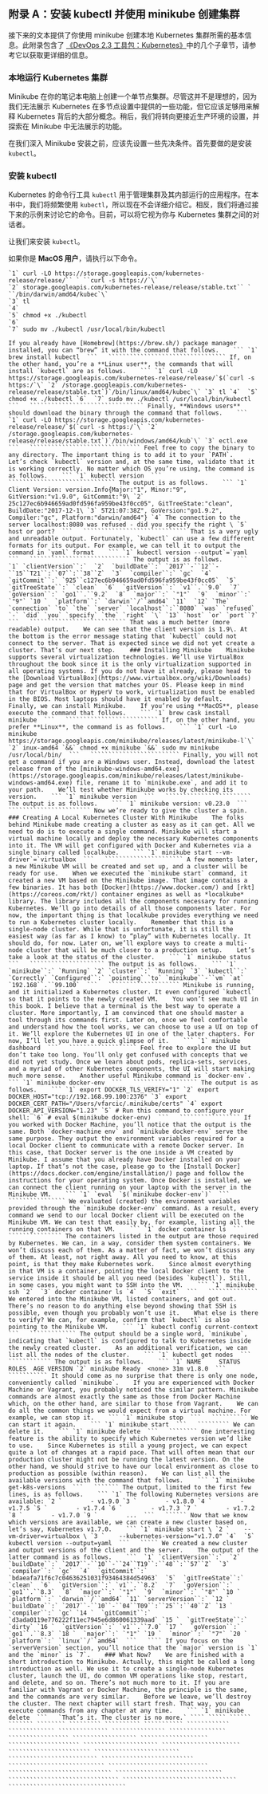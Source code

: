 ## 附录 A：安装 kubectl 并使用 minikube 创建集群

接下来的文本提供了你使用 minikube 创建本地 Kubernetes 集群所需的基本信息。此附录包含了 [《DevOps 2.3 工具包：Kubernetes》](https://amzn.to/2GvzDjy)中的几个子章节，请参考它以获取更详细的信息。

### 本地运行 Kubernetes 集群

Minikube 在你的笔记本电脑上创建一个单节点集群。尽管这并不是理想的，因为我们无法展示 Kubernetes 在多节点设置中提供的一些功能，但它应该足够用来解释 Kubernetes 背后的大部分概念。稍后，我们将转向更接近生产环境的设置，并探索在 Minikube 中无法展示的功能。

在我们深入 Minikube 安装之前，应该先设置一些先决条件。首先要做的是安装 `kubectl`。

### 安装 kubectl

Kubernetes 的命令行工具 `kubectl` 用于管理集群及其内部运行的应用程序。在本书中，我们将频繁使用 `kubectl`，所以现在不会详细介绍它。相反，我们将通过接下来的示例来讨论它的命令。目前，可以将它视为你与 Kubernetes 集群之间的对话者。

让我们来安装 `kubectl`。

如果你是 **MacOS 用户**，请执行以下命令。

```
`1` curl -LO https://storage.googleapis.com/kubernetes-release/release/`` ` ``curl -s https://`\`
`2` storage.googleapis.com/kubernetes-release/release/stable.txt`` ` ``/bin/darwin/amd64/kubec`\`
`3` tl
`4` 
`5` chmod +x ./kubectl
`6` 
`7` sudo mv ./kubectl /usr/local/bin/kubectl 
```

`````````````````````````````````` If you already have [Homebrew](https://brew.sh/) package manager installed, you can “brew” it with the command that follows.    ``` `1` brew install kubectl  ```   ````````````````````````````````` If, on the other hand, you’re a **Linux user**, the commands that will install `kubectl` are as follows.    ``` `1` curl -LO https://storage.googleapis.com/kubernetes-release/release/`$(`curl -s https:/`\` `2` /storage.googleapis.com/kubernetes-release/release/stable.txt`)`/bin/linux/amd64/kubec`\` `3` tl `4`  `5` chmod +x ./kubectl `6`  `7` sudo mv ./kubectl /usr/local/bin/kubectl  ```   ```````````````````````````````` Finally, **Windows users** should download the binary through the command that follows.    ``` `1` curl -LO https://storage.googleapis.com/kubernetes-release/release/`$(`curl -s https:/`\` `2` /storage.googleapis.com/kubernetes-release/release/stable.txt`)`/bin/windows/amd64/kub`\` `3` ectl.exe  ```   ``````````````````````````````` Feel free to copy the binary to any directory. The important thing is to add it to your `PATH`.    Let’s check `kubectl` version and, at the same time, validate that it is working correctly. No matter which OS you’re using, the command is as follows.    ``` `1` kubectl version  ```   `````````````````````````````` The output is as follows.    ``` `1` Client Version: version.Info{Major:"1", Minor:"9", GitVersion:"v1.9.0", GitCommit:"9\ `2` 25c127ec6b946659ad0fd596fa959be43f0cc05", GitTreeState:"clean", BuildDate:"2017-12-1\ `3` 5T21:07:38Z", GoVersion:"go1.9.2", Compiler:"gc", Platform:"darwin/amd64"} `4` The connection to the server localhost:8080 was refused - did you specify the right \ `5` host or port?  ```   ````````````````````````````` That is a very ugly and unreadable output. Fortunately, `kubectl` can use a few different formats for its output. For example, we can tell it to output the command in `yaml` format    ``` `1` kubectl version --output`=`yaml  ```   ```````````````````````````` The output is as follows.    ```  `1` `clientVersion``:`  `2`  `buildDate``:` `2017``-``12``-``15``T21``:``07``:``38``Z`  `3`  `compiler``:` `gc`  `4`  `gitCommit``:` `925``c127ec6b946659ad0fd596fa959be43f0cc05`  `5`  `gitTreeState``:` `clean`  `6`  `gitVersion``:` `v1``.``9.0`  `7`  `goVersion``:` `go1``.``9.2`  `8`  `major``:` `"1"`  `9`  `minor``:` `"9"` `10 `  `platform``:` `darwin``/``amd64` `11`  `12` `The` `connection` `to` `the` `server` `localhost``:``8080` `was` `refused` `-` `did` `you` `specify` `the` `right` `\` `13` `host` `or` `port``?`  ```   ``````````````````````````` That was a much better (more readable) output.    We can see that the client version is 1.9\. At the bottom is the error message stating that `kubectl` could not connect to the server. That is expected since we did not yet create a cluster. That’s our next step.    ### Installing Minikube    Minikube supports several virtualization technologies. We’ll use VirtualBox throughout the book since it is the only virtualization supported in all operating systems. If you do not have it already, please head to the [Download VirtualBox](https://www.virtualbox.org/wiki/Downloads) page and get the version that matches your OS. Please keep in mind that for VirtualBox or HyperV to work, virtualization must be enabled in the BIOS. Most laptops should have it enabled by default.    Finally, we can install Minikube.    If you’re using **MacOS**, please execute the command that follows.    ``` `1` brew cask install minikube  ```   `````````````````````````` If, on the other hand, you prefer **Linux**, the command is as follows.    ``` `1` curl -Lo minikube https://storage.googleapis.com/minikube/releases/latest/minikube-l`\` `2` inux-amd64 `&&` chmod +x minikube `&&` sudo mv minikube /usr/local/bin/  ```   ````````````````````````` Finally, you will not get a command if you are a Windows user. Instead, download the latest release from of the [minikube-windows-amd64.exe](https://storage.googleapis.com/minikube/releases/latest/minikube-windows-amd64.exe) file, rename it to `minikube.exe`, and add it to your path.    We’ll test whether Minikube works by checking its version.    ``` `1` minikube version  ```   ```````````````````````` The output is as follows.    ``` `1` minikube version: v0.23.0  ```   ``````````````````````` Now we’re ready to give the cluster a spin.    ### Creating A Local Kubernetes Cluster With Minikube    The folks behind Minikube made creating a cluster as easy as it can get. All we need to do is to execute a single command. Minikube will start a virtual machine locally and deploy the necessary Kubernetes components into it. The VM will get configured with Docker and Kubernetes via a single binary called localkube.    ``` `1` minikube start --vm-driver`=`virtualbox  ```   `````````````````````` A few moments later, a new Minikube VM will be created and set up, and a cluster will be ready for use.    When we executed the `minikube start` command, it created a new VM based on the Minikube image. That image contains a few binaries. It has both [Docker](https://www.docker.com/) and [rkt](https://coreos.com/rkt/) container engines as well as *localkube* library. The library includes all the components necessary for running Kubernetes. We’ll go into details of all those components later. For now, the important thing is that localkube provides everything we need to run a Kubernetes cluster locally.    Remember that this is a single-node cluster. While that is unfortunate, it is still the easiest way (as far as I know) to “play” with Kubernetes locally. It should do, for now. Later on, we’ll explore ways to create a multi-node cluster that will be much closer to a production setup.    Let’s take a look at the status of the cluster.    ``` `1` minikube status  ```   ````````````````````` The output is as follows.    ``` `1` `minikube``:` `Running` `2` `cluster``:` `Running` `3` `kubectl``:` `Correctly` `Configured``:` `pointing` `to` `minikube``-``vm` `at` `192.168``.``99.100`  ```   ```````````````````` Minikube is running, and it initialized a Kubernetes cluster. It even configured `kubectl` so that it points to the newly created VM.    You won’t see much UI in this book. I believe that a terminal is the best way to operate a cluster. More importantly, I am convinced that one should master a tool through its commands first. Later on, once we feel comfortable and understand how the tool works, we can choose to use a UI on top of it. We’ll explore the Kubernetes UI in one of the later chapters. For now, I’ll let you have a quick glimpse of it.    ``` `1` minikube dashboard  ```   ``````````````````` Feel free to explore the UI but don’t take too long. You’ll only get confused with concepts that we did not yet study. Once we learn about pods, replica-sets, services, and a myriad of other Kubernetes components, the UI will start making much more sense.    Another useful Minikube command is `docker-env`.    ``` `1` minikube docker-env  ```   `````````````````` The output is as follows.    ``` `1` export DOCKER_TLS_VERIFY="1" `2` export DOCKER_HOST="tcp://192.168.99.100:2376" `3` export DOCKER_CERT_PATH="/Users/vfarcic/.minikube/certs" `4` export DOCKER_API_VERSION="1.23" `5` # Run this command to configure your shell: `6` # eval $(minikube docker-env)  ```   ````````````````` If you worked with Docker Machine, you’ll notice that the output is the same. Both `docker-machine env` and `minikube docker-env` serve the same purpose. They output the environment variables required for a local Docker client to communicate with a remote Docker server. In this case, that Docker server is the one inside a VM created by Minikube. I assume that you already have Docker installed on your laptop. If that’s not the case, please go to the [Install Docker](https://docs.docker.com/engine/installation/) page and follow the instructions for your operating system. Once Docker is installed, we can connect the client running on your laptop with the server in the Minikube VM.    ``` `1` `eval` `$(`minikube docker-env`)`  ```   ```````````````` We evaluated (created) the environment variables provided through the `minikube docker-env` command. As a result, every command we send to our local Docker client will be executed on the Minikube VM. We can test that easily by, for example, listing all the running containers on that VM.    ``` `1` docker container ls  ```   ``````````````` The containers listed in the output are those required by Kubernetes. We can, in a way, consider them system containers. We won’t discuss each of them. As a matter of fact, we won’t discuss any of them. At least, not right away. All you need to know, at this point, is that they make Kubernetes work.    Since almost everything in that VM is a container, pointing the local Docker client to the service inside it should be all you need (besides `kubectl`). Still, in some cases, you might want to SSH into the VM.    ``` `1` minikube ssh `2`  `3` docker container ls `4`  `5` `exit`  ```   `````````````` We entered into the Minikube VM, listed containers, and got out. There’s no reason to do anything else beyond showing that SSH is possible, even though you probably won’t use it.    What else is there to verify? We can, for example, confirm that `kubectl` is also pointing to the Minikube VM.    ``` `1` kubectl config current-context  ```   ````````````` The output should be a single word, `minikube`, indicating that `kubectl` is configured to talk to Kubernetes inside the newly created cluster.    As an additional verification, we can list all the nodes of the cluster.    ``` `1` kubectl get nodes  ```   ```````````` The output is as follows.    ``` `1` NAME     STATUS ROLES  AGE VERSION `2` minikube Ready  <none> 31m v1.8.0  ```   ``````````` It should come as no surprise that there is only one node, conveniently called `minikube`.    If you are experienced with Docker Machine or Vagrant, you probably noticed the similar pattern. Minikube commands are almost exactly the same as those from Docker Machine which, on the other hand, are similar to those from Vagrant.    We can do all the common things we would expect from a virtual machine. For example, we can stop it.    ``` `1` minikube stop  ```   `````````` We can start it again.    ``` `1` minikube start  ```   ````````` We can delete it.    ``` `1` minikube delete  ```   ```````` One interesting feature is the ability to specify which Kubernetes version we’d like to use.    Since Kubernetes is still a young project, we can expect quite a lot of changes at a rapid pace. That will often mean that our production cluster might not be running the latest version. On the other hand, we should strive to have our local environment as close to production as possible (within reason).    We can list all the available versions with the command that follows.    ``` `1` minikube get-k8s-versions  ```   ``````` The output, limited to the first few lines, is as follows.    ``` `1` The following Kubernetes versions are available: `2 `        - v1.9.0 `3 `        - v1.8.0 `4 `        - v1.7.5 `5 `        - v1.7.4 `6 `        - v1.7.3 `7 `        - v1.7.2 `8 `        - v1.7.0 `9 `        ...  ```   `````` Now that we know which versions are available, we can create a new cluster based on, let’s say, Kubernetes v1.7.0.    ``` `1` minikube start \ `2 `    --vm-driver=virtualbox \ `3 `    --kubernetes-version="v1.7.0" `4`  `5` kubectl version --output=yaml  ```   ````` We created a new cluster and output versions of the client and the server.    The output of the latter command is as follows.    ```  `1` `clientVersion``:`  `2`  `buildDate``:` `2017``-``10``-``24``T19``:``48``:``57``Z`  `3`  `compiler``:` `gc`  `4`  `gitCommit``:` `bdaeafa71f6c7c04636251031f93464384d54963`  `5`  `gitTreeState``:` `clean`  `6`  `gitVersion``:` `v1``.``8.2`  `7`  `goVersion``:` `go1``.``8.3`  `8`  `major``:` `"1"`  `9`  `minor``:` `"8"` `10 `  `platform``:` `darwin``/``amd64` `11` `serverVersion``:` `12 `  `buildDate``:` `2017``-``10``-``04``T09``:``25``:``40``Z` `13 `  `compiler``:` `gc` `14 `  `gitCommit``:` `d3ada0119e776222f11ec7945e6d860061339aad` `15 `  `gitTreeState``:` `dirty` `16 `  `gitVersion``:` `v1``.``7.0` `17 `  `goVersion``:` `go1``.``8.3` `18 `  `major``:` `"1"` `19 `  `minor``:` `"7"` `20 `  `platform``:` `linux``/``amd64`  ```   ```` If you focus on the `serverVersion` section, you’ll notice that the `major` version is `1` and the `minor` is `7`.    ### What Now?    We are finished with a short introduction to Minikube. Actually, this might be called a long introduction as well. We use it to create a single-node Kubernetes cluster, launch the UI, do common VM operations like stop, restart, and delete, and so on. There’s not much more to it. If you are familiar with Vagrant or Docker Machine, the principle is the same, and the commands are very similar.    Before we leave, we’ll destroy the cluster. The next chapter will start fresh. That way, you can execute commands from any chapter at any time.    ``` `1` minikube delete  ```   `That’s it. The cluster is no more.` ```` ````` `````` ``````` ```````` ````````` `````````` ``````````` ```````````` ````````````` `````````````` ``````````````` ```````````````` ````````````````` `````````````````` ``````````````````` ```````````````````` ````````````````````` `````````````````````` ``````````````````````` ```````````````````````` ````````````````````````` `````````````````````````` ``````````````````````````` ```````````````````````````` ````````````````````````````` `````````````````````````````` ``````````````````````````````` ```````````````````````````````` ````````````````````````````````` ``````````````````````````````````
